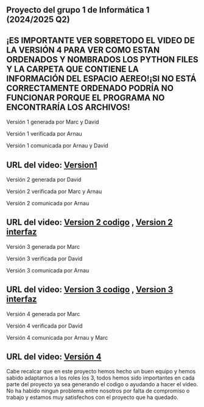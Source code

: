 Proyecto del grupo 1 de Informática 1 (2024/2025 Q2)
------------------------------------------------
¡ES IMPORTANTE VER SOBRETODO EL VIDEO DE LA VERSIÓN 4 PARA VER COMO ESTAN ORDENADOS Y NOMBRADOS LOS PYTHON FILES Y LA CARPETA QUE CONTIENE LA INFORMACIÓN DEL ESPACIO AEREO!¡SI NO ESTÁ CORRECTAMENTE ORDENADO PODRÍA NO FUNCIONAR PORQUE EL PROGRAMA NO ENCONTRARÍA LOS ARCHIVOS!
-----------------------------------------------------------

Versión 1 generada por Marc y David

Versión 1 verificada por Arnau

Versión 1 comunicada por Arnau y David

URL del video: [Version1](https://youtu.be/vJmHlQco7ik?si=KyRCtkjPoQfjUtj3)
------------------------------------------------------------

Versión 2 generada por David

Versión 2 verificada por Marc y Arnau

Versión 2 comunicada por Arnau

URL del video: [Version 2 codigo](https://youtu.be/3yntCPym7yc?si=QQ3D-sQ4nQvcNiYU) , [Version 2 interfaz](https://youtu.be/wP2m104ghTg?si=F2AtOIIyQLeFVeAW)
-------------------------------------------------------------

Versión 3 generada por Marc

Versión 3 verificada por David

Versión 3 comunicada por Arnau

URL del video: [Version 3 codigo](https://youtu.be/o1KqeR5zHGw?si=haz87kT8qb2rD0Dz) , [Version 3 interfaz](https://youtu.be/9qD3NKwqwBM?si=K_MO3MzNLG-O_jlf)
-------------------------------------------------------------

Versión 4 generada por Marc

Versión 4 verificada por David

Versión 4 comunicada por Arnau y Marc

URL del video: [Versión 4](https://youtu.be/GOFrUvuMzcA?si=kSjwwdhdmC7i2BFP)
-------------------------------------------------------------

Cabe recalcar que en este proyecto hemos hecho un buen equipo y hemos sabido adaptarnos a los roles los 3, 
todos hemos sido importantes en cada parte del proyecto ya sea generando el codigo o ayudando a hacer el video.
No ha habido ningun problema entre nosotros por falta de compromiso o trabajo y estamos muy satisfechos con el proyecto que ha quedado.
